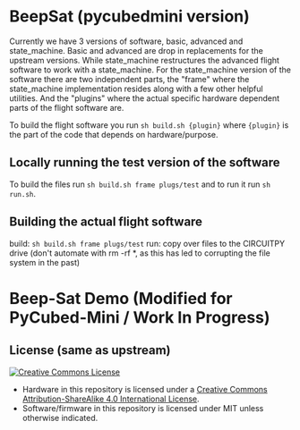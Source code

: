 # BeepSat (pycubedmini version)

Currently we have 3 versions of software, basic, advanced and state_machine.
Basic and advanced are drop in replacements for the upstream versions.
While state_machine restructures the advanced flight software to work with a state_machine.
For the state_machine version of the software there are two independent parts, the "frame" where the state_machine implementation resides along with a few other helpful utilities.
And the "plugins" where the actual specific hardware dependent parts of the flight software are.

To build the flight software you run `sh build.sh {plugin}` where `{plugin}` is the part of the code that depends on hardware/purpose.

## Locally running the test version of the software
To build the files run `sh build.sh frame plugs/test` and to run it run `sh run.sh`. 

## Building the actual flight software
build: `sh build.sh frame plugs/test`
run: copy over files to the CIRCUITPY drive (don't automate with rm -rf *, as this has led to corrupting the file system in the past)


# Beep-Sat Demo (Modified for PyCubed-Mini / Work In Progress)

## License (same as upstream)
<a rel="license" href="http://creativecommons.org/licenses/by-sa/4.0/"><img alt="Creative Commons License" style="border-width:0" src="https://i.creativecommons.org/l/by-sa/4.0/88x31.png" /></a><br />
- Hardware in this repository is licensed under a <a rel="license" href="http://creativecommons.org/licenses/by-sa/4.0/">Creative Commons Attribution-ShareAlike 4.0 International License</a>.
- Software/firmware in this repository is licensed under MIT unless otherwise indicated.
